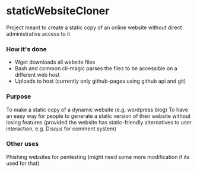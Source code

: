 # staticWebsiteCloner

Project meant to create a static copy of an online website without direct administrative access to it

### How it's done

- Wget downloads all website files
- Bash and common cli-magic parses the files to be accessible on a different web host
- Uploads to host (currently only github-pages using github api and git)

### Purpose

To make a static copy of a dynamic website (e.g. wordpress blog)
To have an easy way for people to generate a static version of their website without losing features (provided the website has static-friendly alternatives to user interaction, e.g. Disqus for comment system)

### Other uses 

Phishing websites for pentesting (might need some more modification if its used for that)